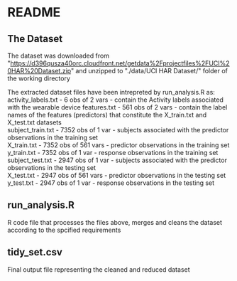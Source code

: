 # README
## The Dataset
The dataset was downloaded from "https://d396qusza40orc.cloudfront.net/getdata%2Fprojectfiles%2FUCI%20HAR%20Dataset.zip" and unzipped to "./data/UCI HAR Dataset/" folder of the working directory

The extracted dataset files have been intrepreted by run_analysis.R as:  
activity_labels.txt - 6 obs of 2 vars - contain the Activity labels associated with the wearable device
features.txt - 561 obs of 2 vars - contain the label names of the features (predictors) that constitute the X_train.txt and X_test.txt datasets  
subject_train.txt - 7352 obs of 1 var - subjects associated with the predictor observations in the training set  
X_train.txt - 7352 obs of 561 vars - predictor observations in the training set  
y_train.txt - 7352 obs of 1 var - response observations in the training set  
subject_test.txt - 2947 obs of 1 var - subjects associated with the predictor observations in the testing set  
X_test.txt - 2947 obs of 561 vars - predictor observations in the testing set  
y_test.txt - 2947 obs of 1 var - response observations in the testing set  

## run_analysis.R
R code file that processes the files above, merges and cleans the dataset according to the spcified requirements

## tidy_set.csv
Final output file representing the cleaned and reduced dataset
